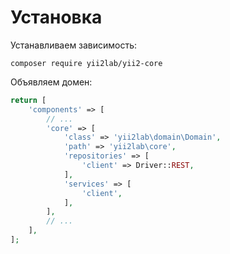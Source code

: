 Установка
===

Устанавливаем зависимость:

```
composer require yii2lab/yii2-core
```

Объявляем домен:

```php
return [
	'components' => [
		// ...
		'core' => [
			'class' => 'yii2lab\domain\Domain',
			'path' => 'yii2lab\core',
			'repositories' => [
				'client' => Driver::REST,
			],
			'services' => [
				'client',
			],
		],
		// ...
	],
];
```
